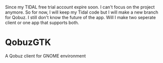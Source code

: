 Since my TIDAL free trial account expire soon. I can't focus on the project anymore. So for now, I will keep my Tidal code but I will make a new branch for Qobuz.
I still don't know the future of the app. Will I make two seperate client or one app that supports both. 

# QobuzGTK

A Qobuz client for GNOME environment
